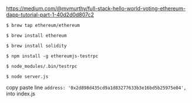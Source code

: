 https://medium.com/@mvmurthy/full-stack-hello-world-voting-ethereum-dapp-tutorial-part-1-40d2d0d807c2

`$ brew tap ethereum/ethereum`

`$ brew install ethereum`

`$ brew install solidity`

`$ npm install -g ethereumjs-testrpc`

`$ node_modules/.bin/testrpc`

`$ node server.js`

copy paste line  `address: '0x2d898d435cd9a1d83277633b3e16bd5b25975e04',` into index.js